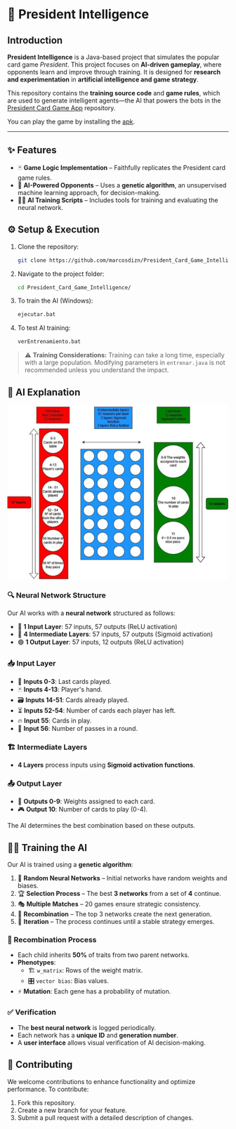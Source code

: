 # 🎩 President Intelligence

## Introduction
**President Intelligence** is a Java-based project that simulates the popular card game *President*. This project focuses on **AI-driven gameplay**, where opponents learn and improve through training. It is designed for **research and experimentation** in **artificial intelligence and game strategy**.  

This repository contains the **training source code** and **game rules**, which are used to generate intelligent agents—the AI that powers the bots in the [President Card Game App](https://github.com/marcosdizn/President_Card_Game_App) repository.

You can play the game by installing the [apk](https://github.com/marcosdizn/President_Card_Game_Intelligence/blob/main/President.apk?raw=true).


---

## ✨ Features
- 🃏 **Game Logic Implementation** – Faithfully replicates the President card game rules.
- 🤖 **AI-Powered Opponents** – Uses a **genetic algorithm**, an unsupervised machine learning approach, for decision-making.
- 🏋️‍♂️ **AI Training Scripts** – Includes tools for training and evaluating the neural network.

## ⚙️ Setup & Execution
1. Clone the repository:
   ```sh
   git clone https://github.com/marcosdizn/President_Card_Game_Intelligence/
   ```
2. Navigate to the project folder:
   ```sh
   cd President_Card_Game_Intelligence/
   ```
3. To train the AI (Windows):
   ```sh
   ejecutar.bat
   ```
4. To test AI training:
   ```sh
   verEntrenamiento.bat
   ```

> ⚠️ **Training Considerations:** Training can take a long time, especially with a large population. Modifying parameters in `entrenar.java` is not recommended unless you understand the impact.

## 🧠 AI Explanation
![AI Schema](https://github.com/marcosdizn/President_Card_Game_Intelligence/blob/main/AI_Schema.png?raw=true)

### 🔍 Neural Network Structure
Our AI works with a **neural network** structured as follows:
- 🔴 **1 Input Layer**: 57 inputs, 57 outputs (ReLU activation)
- 🔵 **4 Intermediate Layers**: 57 inputs, 57 outputs (Sigmoid activation)
- 🟢 **1 Output Layer**: 57 inputs, 12 outputs (ReLU activation)

### 📥 Input Layer
- 🎴 **Inputs 0-3**: Last cards played.
- 🃏 **Inputs 4-13**: Player's hand.
- 🗃️ **Inputs 14-51**: Cards already played.
- ⏳ **Inputs 52-54**: Number of cards each player has left.
- 🔥 **Input 55**: Cards in play.
- 🚫 **Input 56**: Number of passes in a round.

### 🏗️ Intermediate Layers
- **4 Layers** process inputs using **Sigmoid activation functions**.

### 📤 Output Layer
- 🔢 **Outputs 0-9**: Weights assigned to each card.
- 🎮 **Output 10**: Number of cards to play (0-4).

The AI determines the best combination based on these outputs.

## 🏋️‍♂️ Training the AI
Our AI is trained using a **genetic algorithm**:
1. 🎲 **Random Neural Networks** – Initial networks have random weights and biases.
2. 🏆 **Selection Process** – The best **3 networks** from a set of **4** continue.
3. 🎭 **Multiple Matches** – 20 games ensure strategic consistency.
4. 🔄 **Recombination** – The top 3 networks create the next generation.
5. 🔁 **Iteration** – The process continues until a stable strategy emerges.

### 🧬 Recombination Process
- Each child inherits **50%** of traits from two parent networks.
- **Phenotypes**:
  - 🏗️ `w_matrix`: Rows of the weight matrix.
  - 🎛️ `vector bias`: Bias values.
- ⚡ **Mutation**: Each gene has a probability of mutation.

### ✅ Verification
- The **best neural network** is logged periodically.
- Each network has a **unique ID** and **generation number**.
- A **user interface** allows visual verification of AI decision-making.

## 🤝 Contributing  
We welcome contributions to enhance functionality and optimize performance. To contribute:  
1. Fork this repository.  
2. Create a new branch for your feature.  
3. Submit a pull request with a detailed description of changes.  
